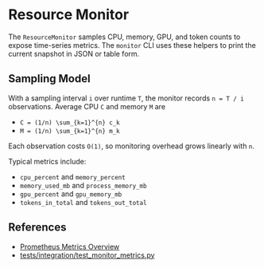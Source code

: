# Resource Monitor

The `ResourceMonitor` samples CPU, memory, GPU, and token counts to expose
time-series metrics. The `monitor` CLI uses these helpers to print the current
snapshot in JSON or table form.

## Sampling Model

With a sampling interval `i` over runtime `T`, the monitor records
`n = T / i` observations. Average CPU `C` and memory `M` are

- `C = (1/n) \sum_{k=1}^{n} c_k`
- `M = (1/n) \sum_{k=1}^{n} m_k`

Each observation costs `O(1)`, so monitoring overhead grows linearly with
`n`.

Typical metrics include:

- `cpu_percent` and `memory_percent`
- `memory_used_mb` and `process_memory_mb`
- `gpu_percent` and `gpu_memory_mb`
- `tokens_in_total` and `tokens_out_total`

## References

- [Prometheus Metrics Overview](https://prometheus.io/docs/concepts/metric_types/)
- [tests/integration/test_monitor_metrics.py](../../tests/integration/test_monitor_metrics.py)

